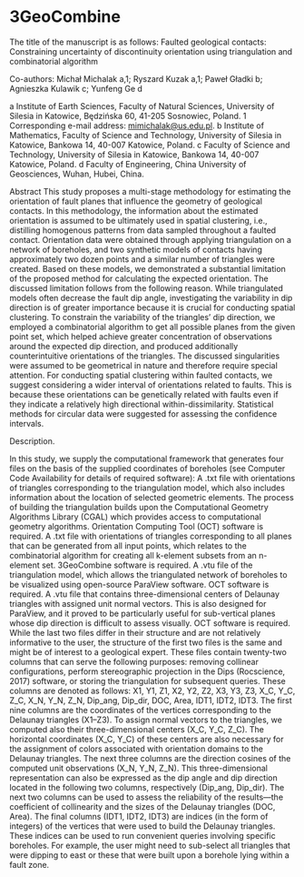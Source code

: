 # 3GeoCombine

The title of the manuscript is as follows: Faulted geological contacts: Constraining uncertainty of discontinuity orientation using triangulation and combinatorial algorithm

Co-authors: Michał Michalak a,1; Ryszard Kuzak a,1; Paweł Gładki b; Agnieszka Kulawik c; Yunfeng Ge d 

a Institute of Earth Sciences, Faculty of Natural Sciences, University of Silesia in Katowice,
Będzińska 60, 41-205 Sosnowiec, Poland.
1 Corresponding e-mail address: mimichalak@us.edu.pl.
b Institute of Mathematics, Faculty of Science and Technology, University of Silesia in Katowice,
Bankowa 14, 40-007 Katowice, Poland.
c Faculty of Science and Technology, University of Silesia in Katowice,
Bankowa 14, 40-007 Katowice, Poland.
d Faculty of Engineering, China University of Geosciences, Wuhan, Hubei, China.

Abstract
This study proposes a multi-stage methodology for estimating the orientation of fault planes that influence the geometry of geological contacts. In this methodology, the information about the estimated orientation is assumed to be ultimately used in spatial clustering, i.e., distilling homogenous patterns from data sampled throughout a faulted contact. Orientation data were obtained through applying triangulation on a network of boreholes, and two synthetic models of contacts having approximately two dozen points and a similar number of triangles were created. Based on these models, we demonstrated a substantial limitation of the proposed method for calculating the expected orientation. The discussed limitation follows from the following reason. While triangulated models often decrease the fault dip angle, investigating the variability in dip direction is of greater importance because it is crucial for conducting spatial clustering. To constrain the variability of the triangles’ dip direction, we employed a combinatorial algorithm to get all possible planes from the given point set, which helped achieve greater concentration of observations around the expected dip direction, and produced additionally counterintuitive orientations of the triangles. The discussed singularities were assumed to be geometrical in nature and therefore require special attention. For conducting spatial clustering within faulted contacts, we suggest considering a wider interval of orientations related to faults. This is because these orientations can be genetically related with faults even if they indicate a relatively high directional within-dissimilarity. Statistical methods for circular data were suggested for assessing the confidence intervals.

Description.

In this study, we supply the computational framework that generates four files on the basis of the supplied coordinates of boreholes (see Computer Code Availability for details of required software):
	A .txt file with orientations of triangles corresponding to the triangulation model, which also includes information about the location of selected geometric elements. The process of building the triangulation builds upon the Computational Geometry Algorithms Library (CGAL) which provides access to computational geometry algorithms. Orientation Computing Tool (OCT) software is required.
	A .txt file with orientations of triangles corresponding to all planes that can be generated from all input points, which relates to the combinatorial algorithm for creating all k-element subsets from an n-element set. 3GeoCombine software is required.
	A .vtu file of the triangulation model, which allows the triangulated network of boreholes to be visualized using open-source ParaView software. OCT software is required.
	A .vtu file that contains three-dimensional centers of Delaunay triangles with assigned unit normal vectors. This is also designed for ParaView, and it proved to be particularly useful for sub-vertical planes whose dip direction is difficult to assess visually. OCT software is required.
While the last two files differ in their structure and are not relatively informative to the user, the structure of the first two files is the same and might be of interest to a geological expert. These files contain twenty-two columns that can serve the following purposes: removing collinear configurations, perform stereographic projection in the Dips (Rocscience, 2017) software, or storing the triangulation for subsequent queries. These columns are denoted as follows: X1, Y1, Z1, X2, Y2, Z2, X3, Y3, Z3, X_C, Y_C, Z_C, X_N, Y_N, Z_N, Dip_ang, Dip_dir, DOC, Area, IDT1, IDT2, IDT3. 
The first nine columns are the coordinates of the vertices corresponding to the Delaunay triangles (X1–Z3). To assign normal vectors to the triangles, we computed also their three-dimensional centers (X_C, Y_C, Z_C). The horizontal coordinates (X_C, Y_C) of these centers are also necessary for the assignment of colors associated with orientation domains to the Delaunay triangles. The next three columns are the direction cosines of the computed unit observations (X_N, Y_N, Z_N). This three-dimensional representation can also be expressed as the dip angle and dip direction located in the following two columns, respectively (Dip_ang, Dip_dir). The next two columns can be used to assess the reliability of the results—the coefficient of collinearity and the sizes of the Delaunay triangles (DOC, Area). The final columns (IDT1, IDT2, IDT3) are indices (in the form of integers) of the vertices that were used to build the Delaunay triangles. These indices can be used to run convenient queries involving specific boreholes. For example, the user might need to sub-select all triangles that were dipping to east or these that were built upon a borehole lying within a fault zone.
